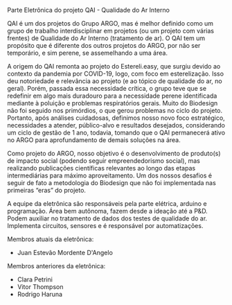 Parte Eletrônica do projeto QAI - Qualidade do Ar Interno

QAI é um dos projetos do Grupo ARGO, mas é melhor definido como um grupo de trabalho interdisciplinar em projetos (ou um projeto com várias frentes) de Qualidade do Ar Interno (tratamento de ar). O QAI tem um propósito que é diferente dos outros projetos do ARGO, por não ser temporário, e sim perene, se assemelhando a uma área.

A origem do QAI remonta ao projeto do Estereli.easy, que surgiu devido ao contexto da pandemia por COVID-19, logo, com foco em esterelização. Isso deu notoriedade e relevância ao projeto (e ao tópico de qualidade do ar, no geral). Porém, passada essa necessidade crítica, o grupo teve que se redefinir em algo mais duradouro para a necessidade perene identificada mediante à poluição e problemas respiratórios gerais. Muito do Biodesign não foi seguido nos primórdios, o que gerou problemas no ciclo do projeto. Portanto, após análises cuidadosas, definimos nosso novo foco estratégico, necessidades a atender, público-alvo e resultados desejados, considerando um ciclo de gestão de 1 ano, todavia, tomando que o QAI permanecerá ativo no ARGO para aprofundamento de demais soluções na área.

Como projeto do ARGO, nosso objetivo é o desenvolvimento de produto(s) de impacto social (podendo seguir empreendedorismo social), mas realizando publicações científicas relevantes ao longo das etapas intermediárias para máximo aproveitamento. Um dos nossos desafios é seguir de fato a metodologia do Biodesign que não foi implementada nas primeiras “eras” do projeto.

A equipe da eletrônica são responsáveis pela parte elétrica, arduino e programação. Área bem autônoma, fazem desde a ideação até a P&D. Podem auxiliar no tratamento de dados dos testes de qualidade do ar. Implementa circuitos, sensores e é responsável por automatizações.

Membros atuais da eletrônica:
- Juan Estevão Mordente D'Angelo

Membros anteriores da eletrônica:
- Clara Petrini
- Vitor Thompson
- Rodrigo Haruna
